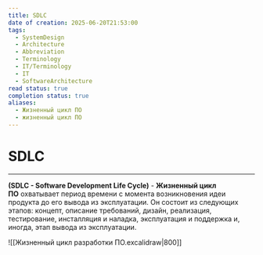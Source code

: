 ```yaml
---
title: SDLC
date of creation: 2025-06-20T21:53:00
tags:
  - SystemDesign
  - Architecture
  - Abbreviation
  - Terminology
  - IT/Terminology
  - IT
  - SoftwareArchitecture
read status: true
completion status: true
aliases:
  - Жизненный цикл ПО
  - жизненный цикл ПО
---
```

# SDLC
---

**(SDLC - Software Development Life Cycle)** - **Жизненный цикл ПО** охватывает период времени с момента возникновения идеи продукта до его вывода из эксплуатации. Он состоит из следующих этапов: концепт, описание требований, дизайн, реализация, тестирование, инсталляция и наладка, эксплуатация и поддержка и, иногда, этап вывода из эксплуатации.

![[Жизненный цикл разработки ПО.excalidraw|800]]
